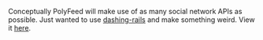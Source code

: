 Conceptually PolyFeed will make use of as many social network APIs as possible. Just wanted to use [dashing-rails](https://github.com/gottfrois/dashing-rails) and make something weird. View it [here](https://polyfeed.herokuapp.com/dashing/dashboards).
